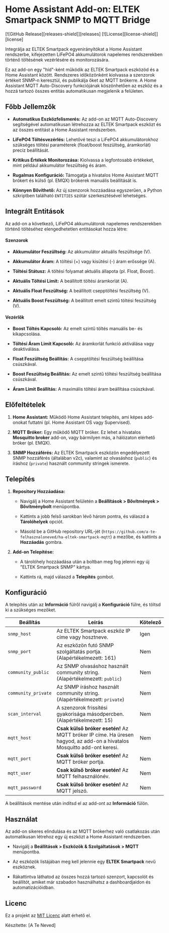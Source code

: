 # Home Assistant Add-on: ELTEK Smartpack SNMP to MQTT Bridge

\[!\[GitHub Release\]\[releases-shield\]\]\[releases\]
\[!\[License\]\[license-shield\]\]\[license\]

Integrálja az ELTEK Smartpack egyenirányítókat a Home Assistant rendszerbe, kifejezetten LiFePO4 akkumulátorok napelemes rendszerekben történő töltésének vezérlésére és monitorozására.

Ez az add-on egy "híd"-ként működik az ELTEK Smartpack eszközöd és a Home Assistant között. Rendszeres időközönként kiolvassa a szenzorok értékeit SNMP-n keresztül, és publikálja őket az MQTT brókerre. A Home Assistant MQTT Auto-Discovery funkciójának köszönhetően az eszköz és a hozzá tartozó összes entitás automatikusan megjelenik a felületen.

<!-- Helyettesítsd egy saját képernyőképpel -->

## Főbb Jellemzők

* **Automatikus Eszközfelismerés:** Az add-on az MQTT Auto-Discovery segítségével automatikusan létrehozza az ELTEK Smartpack eszközt és az összes entitást a Home Assistant rendszerben.

* **LiFePO4 Töltésvezérlés:** Lehetővé teszi a LiFePO4 akkumulátorokhoz szükséges töltési paraméterek (float/boost feszültség, áramkorlát) precíz beállítását.

* **Kritikus Értékek Monitorozása:** Kiolvassa a legfontosabb értékeket, mint például akkumulátor feszültség és áram.

* **Rugalmas Konfiguráció:** Támogatja a hivatalos Home Assistant MQTT brókert és külső (pl. EMQX) brókerek manuális beállítását is.

* **Könnyen Bővíthető:** Az új szenzorok hozzáadása egyszerűen, a Python szkriptben található `ENTITIES` szótár szerkesztésével lehetséges.

## Integrált Entitások

Az add-on a következő, LiFePO4 akkumulátorok napelemes rendszerekben történő töltéséhez elengedhetetlen entitásokat hozza létre:

#### Szenzorok

* **Akkumulátor Feszültség:** Az akkumulátor aktuális feszültsége (V).

* **Akkumulátor Áram:** A töltési (+) vagy kisütési (-) áram erőssége (A).

* **Töltési Státusz:** A töltési folyamat aktuális állapota (pl. Float, Boost).

* **Aktuális Töltési Limit:** A beállított töltési áramkorlát (A).

* **Aktuális Float Feszültség:** A beállított csepptöltési feszültség (V).

* **Aktuális Boost Feszültség:** A beállított emelt szintű töltési feszültség (V).

#### Vezérlők

* **Boost Töltés Kapcsoló:** Az emelt szintű töltés manuális be- és kikapcsolása.

* **Töltési Áram Limit Kapcsoló:** Az áramkorlát funkció aktiválása vagy deaktiválása.

* **Float Feszültség Beállítás:** A csepptöltési feszültség beállítása csúszkával.

* **Boost Feszültség Beállítás:** Az emelt szintű töltési feszültség beállítása csúszkával.

* **Áram Limit Beállítás:** A maximális töltési áram beállítása csúszkával.

## Előfeltételek

1. **Home Assistant:** Működő Home Assistant telepítés, ami képes add-onokat futtatni (pl. Home Assistant OS vagy Supervised).

2. **MQTT Bróker:** Egy működő MQTT bróker. Ez lehet a hivatalos **Mosquitto broker** add-on, vagy bármilyen más, a hálózaton elérhető bróker (pl. EMQX).

3. **SNMP Hozzáférés:** Az ELTEK Smartpack eszközön engedélyezett SNMP hozzáférés (általában v2c), valamint az olvasáshoz (`public`) és íráshoz (`private`) használt community stringek ismerete.

## Telepítés

1. **Repository Hozzáadása:**

    * Navigálj a Home Assistant felületén a **Beállítások > Bővítmények > Bővítménybolt** menüpontba.

    * Kattints a jobb felső sarokban lévő három pontra, és válaszd a **Tárolóhelyek** opciót.

    * Másold be a GitHub repository URL-jét (`https://github.com/a-te-felhasznaloneved/ha-eltek-smartpack-mqtt`) a mezőbe, és kattints a **Hozzáadás** gombra.

2. **Add-on Telepítése:**

    * A tárolóhely hozzáadása után a boltban meg fog jelenni egy új "ELTEK Smartpack SNMP" kártya.

    * Kattints rá, majd válaszd a **Telepítés** gombot.

## Konfiguráció

A telepítés után az **Információ** fülről navigálj a **Konfiguráció** fülre, és töltsd ki a szükséges mezőket.

| Beállítás | Leírás | Kötelező | 
 | ----- | ----- | ----- | 
| `snmp_host` | Az ELTEK Smartpack eszköz IP címe vagy hosztneve. | Igen | 
| `snmp_port` | Az eszközön futó SNMP szolgáltatás portja. (Alapértékelmezett: 161) | Nem | 
| `community_public` | Az SNMP olvasáshoz használt community string. (Alapértékelmezett: `public`) | Nem | 
| `community_private` | Az SNMP íráshoz használt community string. (Alapértékelmezett: `private`) | Nem | 
| `scan_interval` | A szenzorok frissítési gyakorisága másodpercben. (Alapértékelmezett: 15) | Nem | 
| `mqtt_host` | **Csak külső bróker esetén!** Az MQTT bróker IP címe. Ha üresen hagyod, az add-on a hivatalos Mosquitto add-ont keresi. | Nem | 
| `mqtt_port` | **Csak külső bróker esetén!** Az MQTT bróker portja. | Nem | 
| `mqtt_user` | **Csak külső bróker esetén!** Az MQTT felhasználónév. | Nem | 
| `mqtt_password` | **Csak külső bróker esetén!** Az MQTT jelszó. | Nem | 

A beállítások mentése után indítsd el az add-ont az **Információ** fülön.

## Használat

Az add-on sikeres elindulása és az MQTT brókerhez való csatlakozás után automatikusan létrehoz egy új eszközt a Home Assistant rendszerben.

* Navigálj a **Beállítások > Eszközök & Szolgáltatások > MQTT** menüpontba.

* Az eszközök listájában meg kell jelennie egy **ELTEK Smartpack** nevű eszköznek.

* Rákattintva láthatod az összes hozzá tartozó szenzort, kapcsolót és beállítót, amiket már szabadon használhatsz a dashboardjaidon és automatizációidban.

## Licenc

Ez a projekt az [MIT Licenc](https://www.google.com/search?q=./LICENSE) alatt érhető el.

Készítette: \[A Te Neved\]
```
